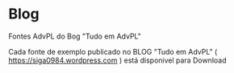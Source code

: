 # Blog

Fontes AdvPL do Bog "Tudo em AdvPL"

Cada fonte de exemplo publicado no BLOG "Tudo em AdvPL" ( https://siga0984.wordpress.com ) está disponivel para Download 

